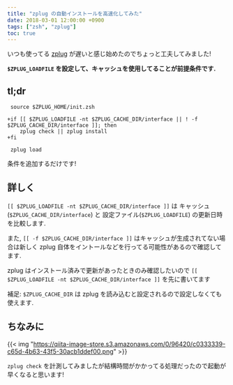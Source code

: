 ```yaml
---
title: "zplug の自動インストールを高速化してみた"
date: 2018-03-01 12:00:00 +0900
tags: ["zsh", "zplug"]
toc: true
---
```

いつも使ってる [zplug](https://github.com/zplug/zplug) が遅いと感じ始めたのでちょっと工夫してみました!

**`$ZPLUG_LOADFILE` を設定して、キャッシュを使用してることが前提条件です.**

## tl;dr
```diff:.zshrc
 source $ZPLUG_HOME/init.zsh

+if [[ $ZPLUG_LOADFILE -nt $ZPLUG_CACHE_DIR/interface || ! -f $ZPLUG_CACHE_DIR/interface ]]; then
 	zplug check || zplug install
+fi

 zplug load
```

条件を追加するだけです!

## 詳しく
`[[ $ZPLUG_LOADFILE -nt $ZPLUG_CACHE_DIR/interface ]]` は キャッシュ(`$ZPLUG_CACHE_DIR/interface`) と 設定ファイル(`$ZPLUG_LOADFILE`) の更新日時を比較します.

また, `[[ -f $ZPLUG_CACHE_DIR/interface ]]` はキャッシュが生成されてない場合は新しく zplug 自体をイントールなどを行ってる可能性があるので確認してます.

zplug はインストール済みで更新があったときのみ確認したいので `[[ $ZPLUG_LOADFILE -nt $ZPLUG_CACHE_DIR/interface ]]` を先に書いてます

補足: `$ZPLUG_CACHE_DIR` は zplug を読み込むと設定されるので設定しなくても使えます.

## ちなみに
{{< img "https://qiita-image-store.s3.amazonaws.com/0/96420/c0333339-c65d-4b63-43f5-30acb1ddef00.png" >}}

`zplug check` を計測してみましたが結構時間がかかってる処理だったので起動が早くなると思います!
